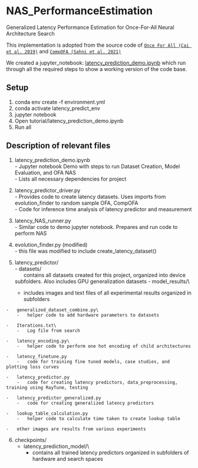 # NAS_PerformanceEstimation
Generalized Latency Performance Estimation for Once-For-All Neural Architecture Search

This implementation is adopted from the source code of 
[`Once For All (Cai et al. 2019)`](https://github.com/mit-han-lab/once-for-all) and [`CompOFA (Sahni et al. 2021)`](https://github.com/compofa-blind-review/compofa-iclr21)

We created a jupyter_notebook: [latency_prediction_demo.ipynb](https://github.com/RhythmSyed/NAS_PerformanceEstimation/blob/main/tutorial/latency_prediction_demo.ipynb) which run through
all the required steps to show a working version of the code base.


## Setup
1. conda env create -f environment.yml
2. conda activate latency_predict_env
3. jupyter notebook
4. Open tutorial/latency_prediction_demo.ipynb
5. Run all


## Description of relevant files

1.   latency_prediction_demo.ipynb\
    -   Jupyter notebook Demo with steps to run Dataset Creation, Model Evaluation, and OFA NAS\
    -   Lists all necessary dependencies for project

2.   latency_predictor_driver.py\
    -   Provides code to create latency datasets. Uses imports from evolution_finder to random sample OFA, CompOFA\
    -   Code for inference time analysis of latency predictor and measurement

3.   latency_NAS_runner.py\
    -   Similar code to demo jupyter notebook. Prepares and run code to perform NAS

4.   evolution_finder.py (modified)\
    -   this file was modified to include create_latency_dataset()

5.   latency_predictor/\
    -   datasets/\
        &nbsp;&nbsp;&nbsp;&nbsp;&nbsp;&nbsp;contains all datasets created for this project, organized into device subfolders. Also includes GPU generalization datasets
    -   model_results/\
        -   includes images and text files of all experimental results organized in subfolders
    
    -   generalized_dataset_combine.py\
        -   helper code to add hardware parameters to datasets
    
    -   Iterations.txt\
        -   Log file from search
    
    -   latency_encoding.py\
        -   helper code to perform one hot encoding of child architectures
    
    -   latency_finetune.py
        -   code for training fine tuned models, case studies, and plotting loss curves
    
    -   latency_predictor.py
        -   code for creating latency predictors, data_preprocessing, training using RayTune, testing
    
    -   latency_predictor_generalized.py
        -   code for creating generalized latency predictors
    
    -   lookup_table_calculation.py
        -   helper code to calculate time taken to create lookup table
    
    -   other images are results from various experiments


6. checkpoints/
    -   latency_prediction_model/\
        -   contains all trained latency predictors organized in subfolders of hardware and search spaces

